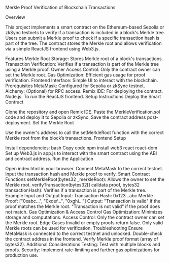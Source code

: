 Merkle Proof Verification of Blockchain Transactions

Overview

This project implements a smart contract on the Ethereum-based Sepolia or zkSync testnets to verify if a transaction is included in a block's Merkle tree. Users can submit a Merkle proof to check if a specific transaction hash is part of the tree. The contract stores the Merkle root and allows verification via a simple ReactJS frontend using Web3.js.

Features
Merkle Root Storage: Stores Merkle root of a block's transactions.
Transaction Verification: Verifies if a transaction is part of the Merkle tree using a Merkle proof.
Owner Access Control: Only the contract owner can set the Merkle root.
Gas Optimization: Efficient gas usage for proof verification.
Frontend Interface: Simple UI to interact with the blockchain.
Prerequisites
MetaMask: Configured for Sepolia or zkSync testnet.
Alchemy: (Optional) for RPC access.
Remix IDE: For deploying the contract.
Node.js: To run the ReactJS frontend.
Setup Instructions
Deploy the Smart Contract

Clone the repository and open Remix IDE.
Paste the MerkleVerification.sol code and deploy it to Sepolia or zkSync.
Save the contract address post-deployment.
Set the Merkle Root

Use the owner's address to call the setMerkleRoot function with the correct Merkle root from the block’s transactions.
Frontend Setup

Install dependencies:
bash
Copy code
npm install web3 react react-dom
Set up Web3.js in app.js to interact with the smart contract using the ABI and contract address.
Run the Application

Open index.html in your browser.
Connect MetaMask to the correct testnet.
Input the transaction hash and Merkle proof to verify.
Smart Contract Functions
setMerkleRoot(bytes32 _merkleRoot): Allows the owner to set the Merkle root.
verifyTransaction(bytes32[] calldata proof, bytes32 transactionHash): Verifies if a transaction is part of the Merkle tree.
Example Input and Output
Input:
Transaction Hash: 0x123...abc
Merkle Proof: ["0xabc...", "0xdef...", "0xghi..."]
Output:
"Transaction is valid" if the proof matches the Merkle root.
"Transaction is not valid" if the proof does not match.
Gas Optimization & Access Control
Gas Optimization: Minimizes storage and computations.
Access Control: Only the contract owner can set the Merkle root.
Edge Cases
Invalid or empty proofs return false.
Only valid Merkle roots can be used for verification.
Troubleshooting
Ensure MetaMask is connected to the correct testnet and unlocked.
Double-check the contract address in the frontend.
Verify Merkle proof format (array of bytes32).
Additional Considerations
Testing: Test with multiple blocks and proofs.
Security: Implement rate-limiting and further gas optimizations for production use.
